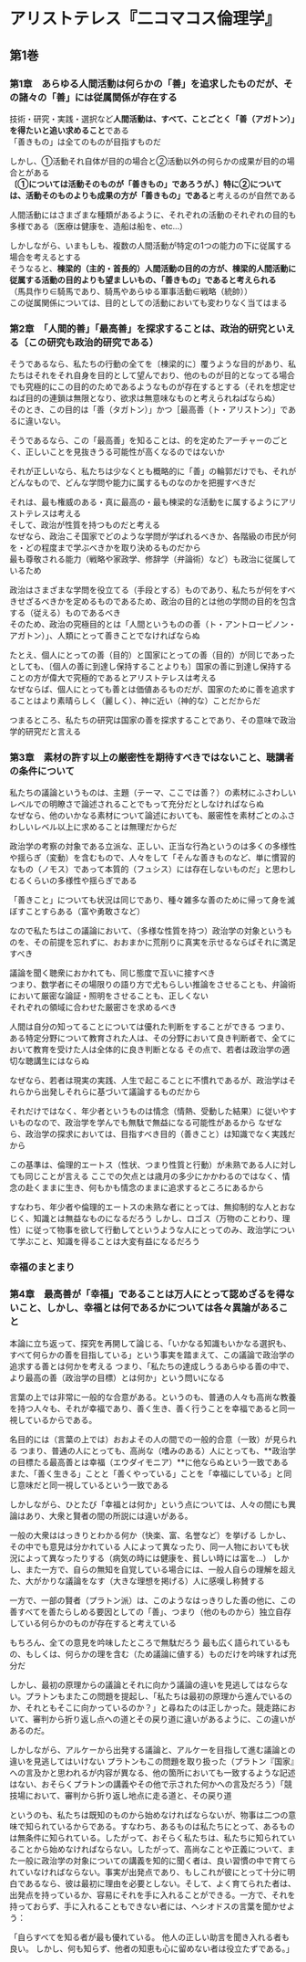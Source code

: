 # アリストテレス『二コマコス倫理学』

## 第1巻

### 第1章　あらゆる人間活動は何らかの「善」を追求したものだが、その諸々の「善」には従属関係が存在する

技術・研究・実践・選択など**人間活動は、すべて、ことごとく「善（アガトン）」を得たいと追い求めること**である  
「善きもの」は全てのものが目指すものだ

しかし、①活動それ自体が目的の場合と②活動以外の何らかの成果が目的の場合とがある  
**〔①については活動そのものが「善きもの」であろうが、〕特に②については、活動そのものよりも成果の方が「善きもの」である**と考えるのが自然である

人間活動にはさまざまな種類があるように、それぞれの活動のそれぞれの目的も多様である（医療は健康を、造船は船を、etc...）

しかしながら、いまもしも、複数の人間活動が特定の1つの能力の下に従属する場合を考えるとする  
そうなると、**棟梁的（主的・首長的）人間活動の目的の方が、棟梁的人間活動に従属する活動の目的よりも望ましいもの、「善きもの」であると考えられる**  
（馬具作り∈騎馬であり、騎馬やあらゆる軍事活動∈戦略（統帥））  
この従属関係については、目的としての活動においても変わりなく当てはまる

### 第2章　「人間的善」「最高善」を探求することは、政治的研究といえる〔この研究も政治的研究である）

そうであるなら、私たちの行動の全てを〔棟梁的に〕覆うような目的があり、私たちはそれをそれ自身を目的として望んでおり、他のものが目的となってる場合でも究極的にこの目的のためであるようなものが存在するとする（それを想定せねば目的の連鎖は無限となり、欲求は無意味なものと考えられねばならぬ）  
そのとき、この目的は「善（タガトン）」かつ［最高善（ト・アリストン）」であるに違いない。

そうであるなら、この「最高善」を知ることは、的を定めたアーチャーのごとく、正しいことを見抜きうる可能性が高くなるのではないか

それが正しいなら、私たちは少なくとも概略的に「善」の輪郭だけでも、それがどんなもので、どんな学問や能力に属するものなのかを把握すべきだ

それは、最も権威のある・真に最高の・最も棟梁的な活動をに属するようにアリストテレスは考える  
そして、政治が性質を持つものだと考える  
なぜなら、政治こそ国家でどのような学問が学ばれるべきか、各階級の市民が何を・どの程度まで学ぶべきかを取り決めるものだから  
最も尊敬される能力（戦略や家政学、修辞学（弁論術）など）も政治に従属しているため

政治はさまざまな学問を役立てる（手段とする）ものであり、私たちが何をすべきせざるべきかを定めるものであるため、政治の目的とは他の学問の目的を包含する（従える）ものであるべき  
そのため、政治の究極目的とは「人間というものの善（ト・アントローピノン・アガトン）」、人類にとって善きことでなければならぬ

たとえ、個人にとっての善（目的）と国家にとっての善（目的）が同じであったとしても、〔個人の善に到達し保持することよりも〕国家の善に到達し保持することの方が偉大で究極的であるとアリストテレスは考える  
なぜならば、個人にとっても善とは価値あるものだが、国家のために善を追求することはより素晴らしく（麗しく）、神に近い（神的な）ことだからだ

つまるところ、私たちの研究は国家の善を探求することであり、その意味で政治学的研究だと言える

### 第3章　素材の許す以上の厳密性を期待すべきではないこと、聴講者の条件について

私たちの議論というものは、主題（テーマ、ここでは善？）の素材にふさわしいレベルでの明瞭さで論述されることでもって充分だとしなければならぬ  
なぜなら、他のいかなる素材について論述においても、厳密性を素材ごとのふさわしいレベル以上に求めることは無理だからだ

政治学の考察の対象である立派な、正しい、正当な行為というのは多くの多様性や揺らぎ（変動）を含むもので、人々をして「そんな善きものなど、単に慣習的なもの（ノモス）であって本質的（フュシス）には存在しないものだ」と思わしむるくらいの多様性や揺らぎである

「善きこと」についても状況は同じであり、種々雑多な善のために帰って身を滅ぼすことすらある（富や勇敢さなど）

なので私たちはこの議論において、（多様な性質を持つ）政治学の対象というものを、その前提を忘れずに、おおまかに荒削りに真実を示せるならばそれに満足すべき

議論を聞く聴衆におかれても、同じ態度で互いに接すべき  
つまり、数学者にその場限りの語り方で尤もらしい推論をさせることも、弁論術において厳密な論証・照明をさせることも、正しくない  
それぞれの領域に合わせた厳密さを求めるべき

人間は自分の知ってることについては優れた判断をすることができる
つまり、ある特定分野について教育された人は、その分野において良き判断者で、全てにおいて教育を受けた人は全体的に良き判断となる
その点で、若者は政治学の適切な聴講生にはならぬ

なぜなら、若者は現実の実践、人生で起こることに不慣れであるが、政治学はそれらから出発しそれらに基づいて議論するものだから

それだけではなく、年少者というものは情念（情熱、受動した結果）に従いやすいものなので、政治学を学んでも無駄で無益になる可能性があるから
なぜなら、政治学の探求においては、目指すべき目的（善きこと）は知識でなく実践だから

この基準は、倫理的エートス（性状、つまり性質と行動）が未熟である人に対しても同じことが言える
ここでの欠点とは歳月の多少にかかわるのではなく、情念の赴くままに生き、何もかも情念のままに追求するところにあるから

すなわち、年少者や倫理的エートスの未熟な者にとっては、無抑制的な人とおなじく、知識とは無益なものになるだろう
しかし、ロゴス（万物のことわり、理性）に従って物事を欲して行動してというような人にとってのみ、政治学について学ぶこと、知識を得ることは大変有益になるだろう

### 幸福のまとまり

### 第4章　最高善が「幸福」であることは万人にとって認めざるを得ないこと、しかし、幸福とは何であるかについては各々異論があること

本論に立ち返って、探究を再開して論じる、「いかなる知識もいかなる選択も、すべて何らかの善を目指している」という事実を踏まえて、この議論で政治学の追求する善とは何かを考える
つまり、「私たちの達成しうるあらゆる善の中で、より最高の善（政治学の目標）とは何か」という問いになる

言葉の上では非常に一般的な合意がある。というのも、普通の人々も高尚な教養を持つ人々も、それが幸福であり、善く生き、善く行うことを幸福であると同一視しているからである。

名目的には（言葉の上では）おおよその人の間での一般的合意（一致）が見られる
つまり、普通の人にとっても、高尚な（嗜みのある）人にとっても、**政治学の目標たる最高善とは幸福（エウダイモニア）**に他ならぬという一致である
また、「善く生きる」ことと「善くやっている」ことを「幸福にしている」と同じ意味だと同一視しているという一致である

しかしながら、ひとたび「幸福とは何か」という点については、人々の間にも異論はあり、大衆と賢者の間の所説には違いがある。

一般の大衆ははっきりとわかる何か（快楽、富、名誉など）を挙げる
しかし、その中でも意見は分かれている
人によって異なったり、同一人物においても状況によって異なったりする（病気の時には健康を、貧しい時には富を…）
しかし、また一方で、自らの無知を自覚している場合には、一般人自らの理解を超えた、大がかりな議論をなす（大きな理想を掲げる）人に感嘆し称賛する

一方で、一部の賢者（プラトン派）は、このようなはっきりした善の他に、この善すべてを善たらしめる要因としての「善」、つまり（他のものから）独立自存している何らかのものが存在すると考えている

もちろん、全ての意見を吟味したところで無駄だろう
最も広く語られているもの、もしくは、何らかの理を含む（ため議論に値する）ものだけを吟味すれば充分だ

しかし、最初の原理からの議論とそれに向かう議論の違いを見逃してはならない。プラトンもまたこの問題を提起し、「私たちは最初の原理から進んでいるのか、それともそこに向かっているのか？」と尋ねたのは正しかった。競走路において、審判から折り返し点への道とその戻り道に違いがあるように、この違いがあるのだ。

しかしながら、アルケーから出発する議論と、アルケーを目指して進む議論との違いを見逃してはいけない
プラトンもこの問題を取り扱った（プラトン『国家』への言及かと思われるが内容が異なる、他の箇所においても一致するような記述はない、おそらくプラトンの講義やその他で示された何かへの言及だろう）「競技場において、審判から折り返し地点に走る道と、その戻り道


というのも、私たちは既知のものから始めなければならないが、物事は二つの意味で知られているからである。すなわち、あるものは私たちにとって、あるものは無条件に知られている。したがって、おそらく私たちは、私たちに知られていることから始めなければならない。したがって、高尚なことや正義について、また一般に政治学の対象についての講義を知的に聞く者は、良い習慣の中で育てられていなければならない。事実が出発点であり、もしこれが彼にとって十分に明白であるなら、彼は最初に理由を必要としない。そして、よく育てられた者は、出発点を持っているか、容易にそれを手に入れることができる。一方で、それを持っておらず、手に入れることもできない者には、ヘシオドスの言葉を聞かせよう：

「自らすべてを知る者が最も優れている。
他人の正しい助言を聞き入れる者も良い。
しかし、何も知らず、他者の知恵も心に留めない者は役立たずである。」